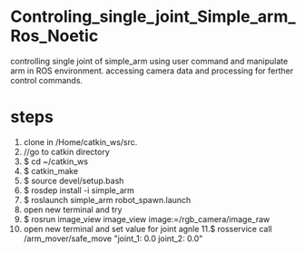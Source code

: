 # Controling_single_joint_Simple_arm_Ros_Noetic
controlling single joint of simple_arm using user command and manipulate arm in ROS environment.
accessing camera data and processing for ferther control commands.

# steps
1. clone in /Home/catkin_ws/src.
2. //go to catkin directory
3. $ cd ~/catkin_ws
4. $ catkin_make
5. $ source devel/setup.bash
6. $ rosdep install -i simple_arm
7. $ roslaunch simple_arm robot_spawn.launch
8. open new terminal and try
9. $ rosrun image_view image_view image:=/rgb_camera/image_raw
10. open new terminal and set value for joint agnle
11.$ rosservice call /arm_mover/safe_move "joint_1: 0.0 joint_2: 0.0"
